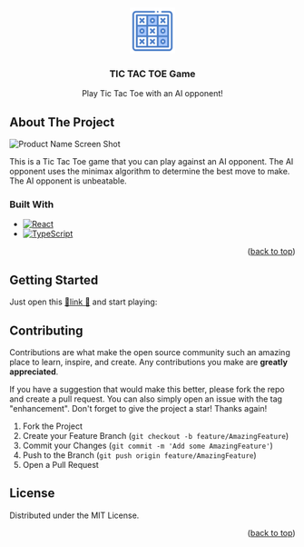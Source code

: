 <!-- Improved compatibility of back to top link: See: https://github.com/othneildrew/Best-README-Template/pull/73 -->
<a name="readme-top"></a>

<!-- PROJECT LOGO -->
<br />
<div align="center">
  <a href="https://github.com/ARTEAGA1811">
    <img src="public/tictactoeicon.svg" alt="Logo" width="80" height="80">
  </a>

  <h3 align="center">TIC TAC TOE Game</h3>

  <p align="center">
    Play Tic Tac Toe with an AI opponent!
    <br />
  </p>
</div>

<!-- ABOUT THE PROJECT -->
## About The Project

![Product Name Screen Shot](https://i.ibb.co/GcRbNFn/screenshot-Game.png)

This is a Tic Tac Toe game that you can play against an AI opponent. The AI opponent uses the minimax algorithm to determine the best move to make. The AI opponent is unbeatable.



### Built With


* [![React][React.js]][React-url]
* [![TypeScript][TypeScript]][TypeScript-url]

<p align="right">(<a href="#readme-top">back to top</a>)</p>



<!-- GETTING STARTED -->
## Getting Started

Just open this <a target="_BLANK" href="https://tic-tac-toe-three-steel.vercel.app/"> 🔗link 🔗</a> and start playing: 


<!-- CONTRIBUTING -->
## Contributing

Contributions are what make the open source community such an amazing place to learn, inspire, and create. Any contributions you make are **greatly appreciated**.

If you have a suggestion that would make this better, please fork the repo and create a pull request. You can also simply open an issue with the tag "enhancement".
Don't forget to give the project a star! Thanks again!

1. Fork the Project
2. Create your Feature Branch (`git checkout -b feature/AmazingFeature`)
3. Commit your Changes (`git commit -m 'Add some AmazingFeature'`)
4. Push to the Branch (`git push origin feature/AmazingFeature`)
5. Open a Pull Request


<!-- LICENSE -->
## License

Distributed under the MIT License.





<p align="right">(<a href="#readme-top">back to top</a>)</p>



<!-- MARKDOWN LINKS & IMAGES -->
<!-- https://www.markdownguide.org/basic-syntax/#reference-style-links -->

[React.js]: https://img.shields.io/badge/React-F7F7F7?style=for-the-badge&logo=react&logoColor=61DAFB
[React-url]: https://reactjs.org/



[TypeScript]: https://img.shields.io/badge/TypeScript-007ACC?style=for-the-badge&logo=typescript&logoColor=white
[TypeScript-url]: https://www.typescriptlang.org/